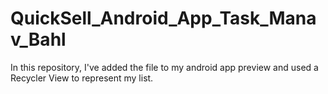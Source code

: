 # QuickSell_Android_App_Task_Manav_Bahl
In this repository, I've added the file to my android app preview and used a Recycler View to represent my list.
